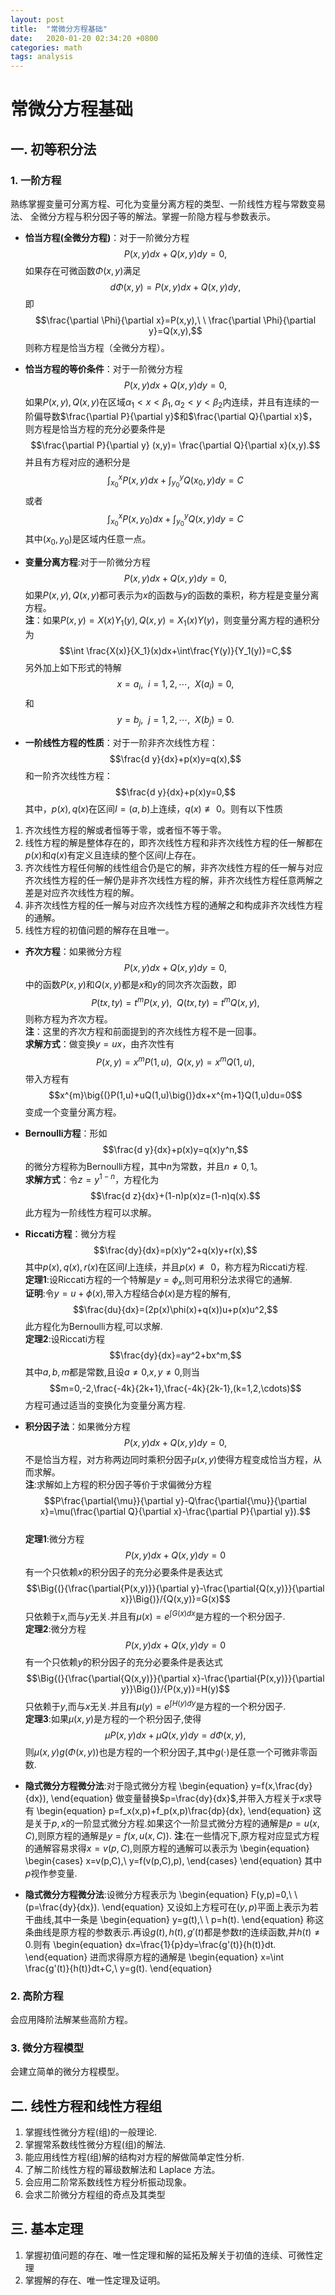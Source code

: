 ```yaml
---
layout: post
title:  "常微分方程基础"
date:   2020-01-20 02:34:20 +0800
categories: math
tags: analysis
---
```


# 常微分方程基础

## 一. 初等积分法

### 1. 一阶方程

熟练掌握变量可分离方程、可化为变量分离方程的类型、一阶线性方程与常数变易法、
全微分方程与积分因子等的解法。掌握一阶隐方程与参数表示。

- **恰当方程(全微分方程)**：对于一阶微分方程
 $$P(x,y)dx+Q(x,y)dy=0,$$
 如果存在可微函数$\Phi(x,y)$满足
 $$d\Phi(x,y)=P(x,y)dx+Q(x,y)dy,$$
 即
 $$\frac{\partial \Phi}{\partial x}=P(x,y),\ \ \frac{\partial \Phi}{\partial y}=Q(x,y),$$
 则称方程是恰当方程（全微分方程）。

- **恰当方程的等价条件**：对于一阶微分方程
 $$P(x,y)dx+Q(x,y)dy=0,$$
 如果$P(x,y),Q(x,y)$在区域$\alpha_1 < x <\beta_1,\alpha_2< y <\beta_2$内连续，并且有连续的一阶偏导数$\frac{\partial P}{\partial y}$和$\frac{\partial Q}{\partial x}$，则方程是恰当方程的充分必要条件是
 $$\frac{\partial P}{\partial y} (x,y)= \frac{\partial Q}{\partial x}(x,y).$$
 并且有方程对应的通积分是
 $$\int_{x_0}^{x}P(x,y)dx+\int_{y_0}^{y}Q(x_0,y)dy=C$$
 或者
 $$\int_{x_0}^{x}P(x,y_0)dx+\int_{y_0}^{y}Q(x,y)dy=C$$
 其中$(x_0,y_0)$是区域内任意一点。

- **变量分离方程**:对于一阶微分方程
 $$P(x,y)dx+Q(x,y)dy=0,$$
 如果$P(x,y),Q(x,y)$都可表示为$x$的函数与$y$的函数的乘积，称方程是变量分离方程。  
 **注**：如果$P(x,y)=X(x)Y_1(y),Q(x,y)=X_1(x)Y(y)$，则变量分离方程的通积分为
 $$\int \frac{X(x)}{X_1}(x)dx+\int\frac{Y(y)}{Y_1(y)}=C,$$
 另外加上如下形式的特解
 $$x=a_i,\ \ i=1,2,\cdots,\ \ X(a_i)=0,$$
 和
 $$y=b_j,\ \ j=1,2,\cdots,\ \ X(b_j)=0.$$

- **一阶线性方程的性质**：对于一阶非齐次线性方程：
 $$\frac{d y}{dx}+p(x)y=q(x),$$
 和一阶齐次线性方程：
 $$\frac{d y}{dx}+p(x)y=0,$$
 其中，$p(x),q(x)$在区间$I=(a,b)$上连续，$q(x)\not\equiv 0$。则有以下性质
 1. 齐次线性方程的解或者恒等于零，或者恒不等于零。
 2. 线性方程的解是整体存在的，即齐次线性方程和非齐次线性方程的任一解都在$p(x)$和$q(x)$有定义且连续的整个区间$I$上存在。
 3. 齐次线性方程任何解的线性组合仍是它的解，非齐次线性方程的任一解与对应齐次线性方程的任一解仍是非齐次线性方程的解，非齐次线性方程任意两解之差是对应齐次线性方程的解。
 4. 非齐次线性方程的任一解与对应齐次线性方程的通解之和构成非齐次线性方程的通解。
 5. 线性方程的初值问题的解存在且唯一。

- **齐次方程**：如果微分方程
 $$P(x,y)dx+Q(x,y)dy=0,$$
 中的函数$P(x,y)$和$Q(x,y)$都是$x$和$y$的同次齐次函数，即
 $$P(tx,ty)=t^{m}P(x,y),\ \ Q(tx,ty)=t^{m}Q(x,y),$$
 则称方程为齐次方程。  
 **注**：这里的齐次方程和前面提到的齐次线性方程不是一回事。  
 **求解方式**：做变换$y=ux$，由齐次性有
 $$P(x,y)=x^{m}P(1,u),\ \ Q(x,y)=x^{m}Q(1,u),$$
 带入方程有
 $$x^{m}\big{(}P(1,u)+uQ(1,u)\big{)}dx+x^{m+1}Q(1,u)du=0$$
 变成一个变量分离方程。

- **Bernoulli‎方程**：形如
 $$\frac{d y}{dx}+p(x)y=q(x)y^n,$$
 的微分方程称为Bernoulli‎方程，其中$n$为常数，并且$n\neq 0,1$。   
 **求解方式**：令$z=y^{1-n}$，方程化为
 $$\frac{d z}{dx}+(1-n)p(x)z=(1-n)q(x).$$
 此方程为一阶线性方程可以求解。

- **Riccati方程**：微分方程
 $$\frac{dy}{dx}=p(x)y^2+q(x)y+r(x),$$
 其中$p(x),q(x),r(x)$在区间$I$上连续，并且$p(x)\not\equiv 0$，称方程为Riccati方程.  
 **定理1**:设Riccati方程的一个特解是$y=\phi_{x}$,则可用积分法求得它的通解.  
 **证明**:令$y=u+\phi(x)$,带入方程结合$\phi(x)$是方程的解有,
 $$\frac{du}{dx}=(2p(x)\phi(x)+q(x))u+p(x)u^2,$$
 此方程化为Bernoulli‎方程,可以求解.  
 **定理2**:设Riccati方程
 $$\frac{dy}{dx}=ay^2+bx^m,$$
 其中$a,b,m$都是常数,且设$a\neq 0$,$x,y\neq 0$,则当
 $$m=0,-2,\frac{-4k}{2k+1},\frac{-4k}{2k-1},(k=1,2,\cdots)$$
 方程可通过适当的变换化为变量分离方程.

- **积分因子法**：如果微分方程
 $$P(x,y)dx+Q(x,y)dy=0,$$
 不是恰当方程，对方称两边同时乘积分因子$\mu (x,y)$使得方程变成恰当方程，从而求解。   
 **注**:求解如上方程的积分因子等价于求偏微分方程
 $$P\frac{\partial{\mu}}{\partial y}-Q\frac{\partial{\mu}}{\partial x}=\mu(\frac{\partial Q}{\partial x}-\frac{\partial P}{\partial y}).$$   
 **定理1**:微分方程
  $$P(x,y)dx+Q(x,y)dy=0$$
  有一个只依赖$x$的积分因子的充分必要条件是表达式
  $$\Big{(}{\frac{\partial{P(x,y)}}{\partial y}-\frac{\partial{Q(x,y)}}{\partial x}}\Big{)}/{Q(x,y)}=G(x)$$
  只依赖于$x$,而与$y$无关.并且有$\mu(x)=e^{\int{G(x)}dx}$是方程的一个积分因子.   
 **定理2**:微分方程
  $$P(x,y)dx+Q(x,y)dy=0$$
  有一个只依赖$y$的积分因子的充分必要条件是表达式
  $$\Big{(}{\frac{\partial{Q(x,y)}}{\partial x}-\frac{\partial{P(x,y)}}{\partial y}}\Big{)}/{P(x,y)}=H(y)$$
  只依赖于$y$,而与$x$无关.并且有$\mu(y)=e^{\int{H(y)}dy}$是方程的一个积分因子.   
 **定理3**:如果$\mu(x,y)$是方程的一个积分因子,使得
  $$\mu P(x,y)dx+\mu Q(x,y)dy=d\Phi(x,y),$$
  则$\mu(x,y)g(\Phi(x,y))$也是方程的一个积分因子,其中$g(\cdot)$是任意一个可微非零函数.

- **隐式微分方程微分法**:对于隐式微分方程
 \begin{equation}
 y=f(x,\frac{dy}{dx}),
 \end{equation}
 做变量替换$p=\frac{dy}{dx}$,并带入方程关于$x$求导有
 \begin{equation}
 p=f_x(x,p)+f_p(x,p)\frac{dp}{dx},
 \end{equation}
 这是关于$p,x$的一阶显式微分方程.如果这个一阶显式微分方程的通解是$p=u(x,C)$,则原方程的通解是$y=f(x,u(x,C))$.
 **注**:在一些情况下,原方程对应显式方程的通解容易求得$x=v(p,C)$,则原方程的通解可以表示为
 \begin{equation}
 \begin{cases}
 x=v(p,C),\\
 y=f(v(p,C),p),
 \end{cases} 
 \end{equation}
 其中$p$视作参变量.

- **隐式微分方程微分法**:设微分方程表示为
 \begin{equation}
 F(y,p)=0,\ \ (p=\frac{dy}{dx}).
 \end{equation}
 又设如上方程可在$(y,p)$平面上表示为若干曲线,其中一条是
 \begin{equation}
 y=g(t),\ \ p=h(t).
 \end{equation}
 称这条曲线是原方程的参数表示.再设$g(t),h(t),g'(t)$都是参数$t$的连续函数,并$h(t)\neq 0$.则有
 \begin{equation}
 dx=\frac{1}{p}dy=\frac{g'(t)}{h(t)}dt.
 \end{equation}
 进而求得原方程的通解是
 \begin{equation}
 x=\int \frac{g'(t)}{h(t)}dt+C,\ y=g(t).
 \end{equation}


### 2. 高阶方程
会应用降阶法解某些高阶方程。


### 3. 微分方程模型
会建立简单的微分方程模型。

## 二. 线性方程和线性方程组

1. 掌握线性微分方程(组)的一般理论.
2. 掌握常系数线性微分方程(组)的解法.
3. 能应用线性方程(组)解的结构对方程的解做简单定性分析.
4. 了解二阶线性方程的幂级数解法和 Laplace 方法。
5. 会应用二阶常系数线性方程分析振动现象。
6. 会求二阶微分方程组的奇点及其类型

## 三. 基本定理

1. 掌握初值问题的存在、唯一性定理和解的延拓及解关于初值的连续、可微性定理
2. 掌握解的存在、唯一性定理及证明。
